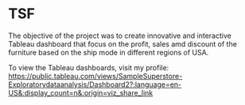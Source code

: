 # TSF
The objective of the project was to create innovative and interactive Tableau dashboard that focus on the profit, sales amd discount of the furniture based on the ship mode in different regions of USA.





To view the Tableau dashboards, visit my profile: https://public.tableau.com/views/SampleSuperstore-Exploratorydataanalysis/Dashboard2?:language=en-US&:display_count=n&:origin=viz_share_link
